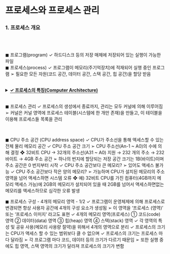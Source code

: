 # 프로세스와 프로세스 관리

### 1. 프로세스 개요

 <br>
 <br>
 
◼ 프로그램(program)
 ✓ 하드디스크 등의 저장 매체에 저장되어 있는 실행이 가능한 파일
 <br>
◼ 프로세스(process)
 ✓ 프로그램이 메모리(주기억장치)에 적재되어 실행 중인 프로그램
  ➢ 필요한 모든 자원(코드 공간, 데이터 공간, 스택 공간, 힙 공간)을 할당 받음

<br>

<details>
  <summary><span style="border-bottom:0.05em solid"><strong>✓ 프로세스의 특징(Computer Architecture)</strong></span></summary>
<br>
    <ul>
    <li> 운영체제는 프로그램을 메모리 적재하고 프로세스로 다룸 (프로그램 → 프로세스)</li>
    <li> 운영체제는 프로세스에게 실행에 필요한 메모리 할당하고 이곳에 코드와 데이터 등 적재</li>
    <li> 프로세스들은 서로 독립적인 메모리 공간을 가짐. 다른 프로세스의 영역에 접근 불허(보호)</li>
    <li> 운영체제는 각 프로세스의 메모리 위치와 크기 정보를 관리한다.</li>
    <li> 운영체제는 프로세스마다 고유한 번호(프로세스 ID) 할당</li>
    <li> 프로세스의 관한 모든 정보는 커널에 의해 관리</li>
    <li> 프로세스는 실행 – 대기 – 잠자기 – 대기 – 실행 - 종료 등의 생명 주기를 가짐</li>
    <li> 프로세스 생성, 실행, 대기, 종료 등의 모든 관리는 커널에 의해 수행</li>
  </ul>
<br>

</details>
<br>

◼ 프로세스 관리
✓ 프로세스의 생성에서 종료까지, 관리는 모두 커널에 의해 이루어짐
➢ 커널은 커널 영역에 프로세스 테이블(시스템에 한 개만 존재)을 만들고, 이 테이블을 이용해 프로세스들 목록을 관리

<br>

◼ CPU 주소 공간 (CPU address space)
 ✓ CPU가 주소선을 통해 액세스할 수 있는 전체 물리 메모리 공간
 ✓ CPU 주소 공간 크기
  ➢ CPU 주소선(An-1 ~ A0)의 수에 의해 결정
    ❖ 32비트 CPU → 32개의 주소선(A31 ~ A0) 지원 → 232 개의 주소 → 232 바이트 → 4GB 주소 공간
  ➢ 하나의 번지에 할당되는 저장 공간 크기는 1B(바이트)이며 주소 공간은 0 번지부터 시작
 ✓ CPU 주소 공간보다 큰 메모리?
  ➢ 있어도 액세스 불가능
 ✓ CPU 주소 공간보다 작은 양의 메모리?
  ➢ 가능하며 CPU가 설치된 메모리의 주소 영역을 넘어 액세스하면 시스템 오류
   ❖ 예) 32비트 CPU를 가진 컴퓨터(4GB까지 메모리 액세스 가능)에 2GB의 메모리가 설치되어 있을 때 2GB를 넘어서 액세스하면없는 메모리를 액세스하므로 심각한 오류 발생

◼ 프로세스 구성 - 4개의 메모리 영역 - 1/2
 ✓ 프로그램이 운영체제에 의해 프로세스로 변경되면 항상 사용자 공간에 4개의 구성 요소가 생성됨
  ➢ 이 영역을 ‘프로세스 (영역)’ 또는 ‘프로세스 이미지‘ 라고도 표현
 ✓ 4개의 메모리 영역(프로세스)
  ① 코드(code) 영역
  ② 데이터(data) 영역
  ③ 힙(heap) 영역
  ④ 스택(stack) 영역
 ✓ 각 영역의 특성 및 공유 사용(메모리 사용량 절약)을 위해서 4개의 영역으로 분리
 ✓ 프로세스의 크기는 CPU가 액세스 할 수 있는 범위보다 클 수 없으며
 ✓ 프로세스의 크기는 프로세스 마다 달라짐
  ➢ 각 프로그램 마다 코드, 데이터 등의 크기가 다르기 때문임
  ➢ 또한 실행 중에도 힙 영역, 스택 영역의 크기가 달라져 프로세스의 크기가 변함
